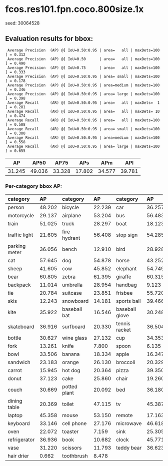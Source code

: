 # fcos.res101.fpn.coco.800size.1x  

seed: 30064528

## Evaluation results for bbox:  

```  
 Average Precision  (AP) @[ IoU=0.50:0.95 | area=   all | maxDets=100 ] = 0.312
 Average Precision  (AP) @[ IoU=0.50      | area=   all | maxDets=100 ] = 0.490
 Average Precision  (AP) @[ IoU=0.75      | area=   all | maxDets=100 ] = 0.333
 Average Precision  (AP) @[ IoU=0.50:0.95 | area= small | maxDets=100 ] = 0.178
 Average Precision  (AP) @[ IoU=0.50:0.95 | area=medium | maxDets=100 ] = 0.346
 Average Precision  (AP) @[ IoU=0.50:0.95 | area= large | maxDets=100 ] = 0.398
 Average Recall     (AR) @[ IoU=0.50:0.95 | area=   all | maxDets=  1 ] = 0.281
 Average Recall     (AR) @[ IoU=0.50:0.95 | area=   all | maxDets= 10 ] = 0.474
 Average Recall     (AR) @[ IoU=0.50:0.95 | area=   all | maxDets=100 ] = 0.508
 Average Recall     (AR) @[ IoU=0.50:0.95 | area= small | maxDets=100 ] = 0.300
 Average Recall     (AR) @[ IoU=0.50:0.95 | area=medium | maxDets=100 ] = 0.558
 Average Recall     (AR) @[ IoU=0.50:0.95 | area= large | maxDets=100 ] = 0.655
```  
|   AP   |  AP50  |  AP75  |  APs   |  APm   |  APl   |  
|:------:|:------:|:------:|:------:|:------:|:------:|  
| 31.245 | 49.036 | 33.328 | 17.802 | 34.577 | 39.781 |

### Per-category bbox AP:  

| category      | AP     | category     | AP     | category       | AP     |  
|:--------------|:-------|:-------------|:-------|:---------------|:-------|  
| person        | 48.202 | bicycle      | 22.239 | car            | 36.257 |  
| motorcycle    | 29.137 | airplane     | 53.204 | bus            | 56.483 |  
| train         | 51.025 | truck        | 28.297 | boat           | 18.123 |  
| traffic light | 21.605 | fire hydrant | 56.408 | stop sign      | 54.285 |  
| parking meter | 36.056 | bench        | 12.910 | bird           | 28.928 |  
| cat           | 57.645 | dog          | 54.878 | horse          | 43.252 |  
| sheep         | 41.605 | cow          | 45.852 | elephant       | 54.749 |  
| bear          | 60.805 | zebra        | 61.395 | giraffe        | 60.315 |  
| backpack      | 11.014 | umbrella     | 28.954 | handbag        | 9.123  |  
| tie           | 20.784 | suitcase     | 23.851 | frisbee        | 55.720 |  
| skis          | 12.243 | snowboard    | 14.181 | sports ball    | 39.466 |  
| kite          | 35.922 | baseball bat | 16.546 | baseball glove | 30.248 |  
| skateboard    | 36.916 | surfboard    | 20.330 | tennis racket  | 36.504 |  
| bottle        | 30.627 | wine glass   | 27.132 | cup            | 34.353 |  
| fork          | 13.261 | knife        | 7.800  | spoon          | 6.135  |  
| bowl          | 33.506 | banana       | 18.334 | apple          | 16.347 |  
| sandwich      | 23.183 | orange       | 26.130 | broccoli       | 20.329 |  
| carrot        | 15.945 | hot dog      | 20.364 | pizza          | 39.350 |  
| donut         | 37.123 | cake         | 25.860 | chair          | 19.260 |  
| couch         | 30.669 | potted plant | 20.092 | bed            | 36.180 |  
| dining table  | 20.369 | toilet       | 47.115 | tv             | 45.387 |  
| laptop        | 45.358 | mouse        | 53.150 | remote         | 17.163 |  
| keyboard      | 33.146 | cell phone   | 27.176 | microwave      | 46.618 |  
| oven          | 22.072 | toaster      | 7.159  | sink           | 25.305 |  
| refrigerator  | 36.936 | book         | 10.682 | clock          | 45.771 |  
| vase          | 31.220 | scissors     | 11.793 | teddy bear     | 36.623 |  
| hair drier    | 0.662  | toothbrush   | 8.478  |                |        |
